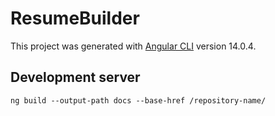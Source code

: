 # ResumeBuilder

This project was generated with [Angular CLI](https://github.com/angular/angular-cli) version 14.0.4.

## Development server

```
ng build --output-path docs --base-href /repository-name/
```